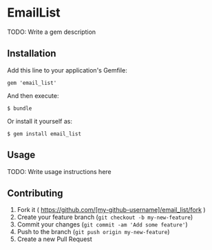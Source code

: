 # EmailList

TODO: Write a gem description

## Installation

Add this line to your application's Gemfile:

    gem 'email_list'

And then execute:

    $ bundle

Or install it yourself as:

    $ gem install email_list

## Usage

TODO: Write usage instructions here

## Contributing

1. Fork it ( https://github.com/[my-github-username]/email_list/fork )
2. Create your feature branch (`git checkout -b my-new-feature`)
3. Commit your changes (`git commit -am 'Add some feature'`)
4. Push to the branch (`git push origin my-new-feature`)
5. Create a new Pull Request
